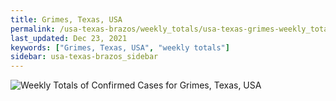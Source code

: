 ```yaml
---
title: Grimes, Texas, USA
permalink: /usa-texas-brazos/weekly_totals/usa-texas-grimes-weekly_totals.html
last_updated: Dec 23, 2021
keywords: ["Grimes, Texas, USA", "weekly totals"]
sidebar: usa-texas-brazos_sidebar
---
```


![Weekly Totals of Confirmed Cases for Grimes, Texas, USA](/covid_tracker/images/graphs/usa-texas-grimes-weekly_totals_graph.png)
